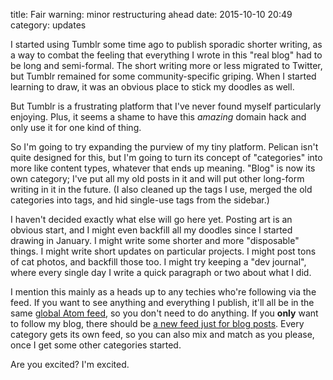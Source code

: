 title: Fair warning: minor restructuring ahead
date: 2015-10-10 20:49
category: updates

I started using Tumblr some time ago to publish sporadic shorter writing, as a way to combat the feeling that everything I wrote in this "real blog" had to be long and semi-formal.  The short writing more or less migrated to Twitter, but Tumblr remained for some community-specific griping.  When I started learning to draw, it was an obvious place to stick my doodles as well.

But Tumblr is a frustrating platform that I've never found myself particularly enjoying.  Plus, it seems a shame to have this _amazing_ domain hack and only use it for one kind of thing.

So I'm going to try expanding the purview of my tiny platform.  Pelican isn't quite designed for this, but I'm going to turn its concept of "categories" into more like content types, whatever that ends up meaning.  "Blog" is now its own category; I've put all my old posts in it and will put other long-form writing in it in the future.  (I also cleaned up the tags I use, merged the old categories into tags, and hid single-use tags from the sidebar.)

I haven't decided exactly what else will go here yet.  Posting art is an obvious start, and I might even backfill all my doodles since I started drawing in January.  I might write some shorter and more "disposable" things.  I might write short updates on particular projects.  I might post tons of cat photos, and backfill those too.  I might try keeping a "dev journal", where every single day I write a quick paragraph or two about what I did.

I mention this mainly as a heads up to any techies who're following via the feed.  If you want to see anything and everything I publish, it'll all be in the same [global Atom feed](/feeds/atom.xml), so you don't need to do anything.  If you **only** want to follow my blog, there should be [a new feed just for blog posts](/feeds/blog.atom.xml).  Every category gets its own feed, so you can also mix and match as you please, once I get some other categories started.

Are you excited?  I'm excited.
